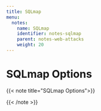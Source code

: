 ```yaml
---
title: SQLmap
menu:
  notes:
    name: SQLmap
    identifier: notes-sqlmap
    parent: notes-web-attacks
    weight: 20
---
```

# SQLmap Options
<!-- SQLmap Options -->
{{< note title="SQLmap Options">}}


{{< /note >}}
